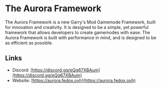 # The Aurora Framework
The Aurora Framework is a new Garry's Mod Gamemode Framework, built for innovation and creativity. It is designed to be a simple, yet powerful framework that allows developers to create gamemodes with ease. The Aurora Framework is built with performance in mind, and is designed to be as efficient as possible.

## Links
- Discord: [https://discord.gg/eQg67XBAum](https://discord.gg/eQg67XBAum)
- Website: [https://aurora.fedox.ovh](https://aurora.fedox.ovh)